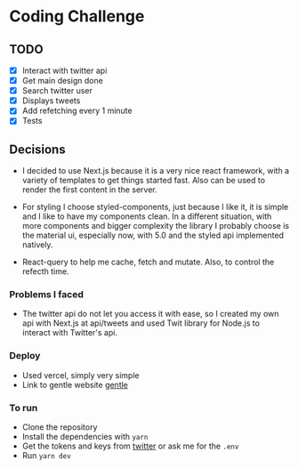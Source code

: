 # Coding Challenge

## TODO
- [x] Interact with twitter api
- [x] Get main design done
- [x] Search twitter user
- [x] Displays tweets
- [x] Add refetching every 1 minute
- [x] Tests
 
## Decisions

- I decided to use Next.js because it is a very nice react framework, with a variety of templates to get things started fast. Also can be
    used to render the first content in the server.

- For styling I choose styled-components, just because I like it, it is simple and I like to have my components clean. In a different situation, with more components and bigger complexity the library I probably choose is the material ui, especially now, with 5.0 and the styled api implemented natively.

- React-query to help me cache, fetch and mutate. Also, to control the refecth time.

### Problems I faced

- The twitter api do not let you access it with ease, so I created my own api with Next.js at api/tweets and used Twit library for Node.js to
    interact with Twitter's api.

### Deploy
- Used vercel, simply very simple
- Link to gentle website [gentle](https://gentle.vercel.app/)

### To run
 - Clone the repository
 - Install the dependencies with `yarn`
 - Get the tokens and keys from [twitter](https://developer.twitter.com/en/portal/projects-and-apps) or ask me for the `.env`
 - Run `yarn dev`

